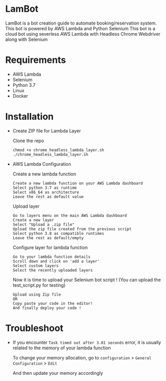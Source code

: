 # LamBot
LamBot is a bot creation guide to automate booking/reservation system. This bot is powered by AWS Lambda and Python Selenium
This bot is a cloud bot using severless AWS Lambda with Headless Chrome Webdriver along with Selenium
# Requirements

 - AWS Lambda
 - Selenium
 - Python 3.7
 - Linux
 - Docker

# Installation

 - Create ZIP file for Lambda Layer
	
	Clone the repo
    ```
    chmod +x chrome_headless_lambda_layer.sh
    ./chrome_headless_lambda_layer.sh
    ```
    
 - AWS Lambda Configuration
	
	Create a new lambda function 
	```
	Create a new lambda function on your AWS Lambda dashboard
	Select python 3.7 as runtime
	Select x86_64 as architecture
	Leave the rest as default value
	```

	Upload layer
	```
	Go to layers menu on the main AWS Lambda dashboard
	Create a new layer
	Select "Upload a .zip file"
	Upload the zip file created from the previous script
	Select python 3.8 as compatible runtimes
	Leave the rest as default/empty
	```

	Configure layer for lambda function
	```
	Go to your lambda function details
	Scroll down and click on 'add a layer'
	Select custom layers
	Select the recently uploaded layers
	```
	Now it is time to upload your Selenium bot script ! (You can upload the test_script.py for testing)
	```
	Upload using Zip file
	OR
	Copy paste your code in the editor!
	And finally deploy your code !
	```


# Troubleshoot

 - If you encounter ``Task timed out after 3.01 seconds`` error, it is usually related to the memory of your lambda function
 
	 To change your memory allocation, go to ``configuration`` > ``General Configuration`` > ``Edit``

	And then update your memory accordingly
